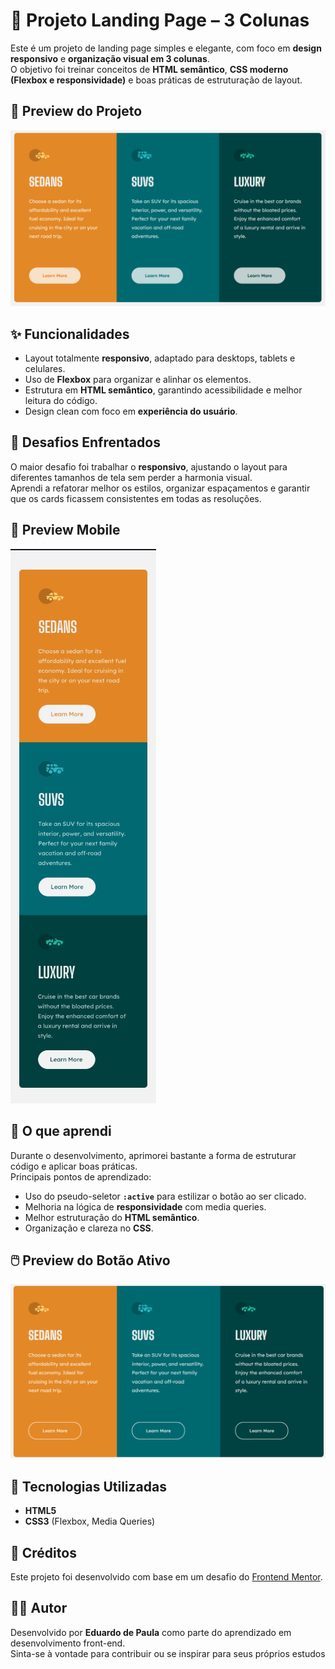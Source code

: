 # 🚗 Projeto Landing Page – 3 Colunas

Este é um projeto de landing page simples e elegante, com foco em **design responsivo** e **organização visual em 3 colunas**.  
O objetivo foi treinar conceitos de **HTML semântico**, **CSS moderno (Flexbox e responsividade)** e boas práticas de estruturação de layout.

## 📸 Preview do Projeto

![Preview do Projeto](./src/images/Preview-projeto-3-colunas.png)


## ✨ Funcionalidades

- Layout totalmente **responsivo**, adaptado para desktops, tablets e celulares.  
- Uso de **Flexbox** para organizar e alinhar os elementos.  
- Estrutura em **HTML semântico**, garantindo acessibilidade e melhor leitura do código.  
- Design clean com foco em **experiência do usuário**.  

## 🧩 Desafios Enfrentados

O maior desafio foi trabalhar o **responsivo**, ajustando o layout para diferentes tamanhos de tela sem perder a harmonia visual.  
Aprendi a refatorar melhor os estilos, organizar espaçamentos e garantir que os cards ficassem consistentes em todas as resoluções.  

## 📱 Preview Mobile

![Preview do Projeto mobile](./src/images/Preview-mobile-projeto-3-colunas.png)

## 📘 O que aprendi

Durante o desenvolvimento, aprimorei bastante a forma de estruturar código e aplicar boas práticas.  
Principais pontos de aprendizado:  

- Uso do pseudo-seletor **`:active`** para estilizar o botão ao ser clicado.  
- Melhoria na lógica de **responsividade** com media queries.  
- Melhor estruturação do **HTML semântico**.  
- Organização e clareza no **CSS**.  


## 🖱️ Preview do Botão Ativo

![Preview projeto ativo](./src/images/Preview-active-projeto-3-colunas-card.png)

## 🚀 Tecnologias Utilizadas

- **HTML5**  
- **CSS3** (Flexbox, Media Queries)  

## 🙌 Créditos

Este projeto foi desenvolvido com base em um desafio do [Frontend Mentor](https://www.frontendmentor.io).

## 👨‍💻 Autor

Desenvolvido por **Eduardo de Paula** como parte do aprendizado em desenvolvimento front-end.  
Sinta-se à vontade para contribuir ou se inspirar para seus próprios estudos